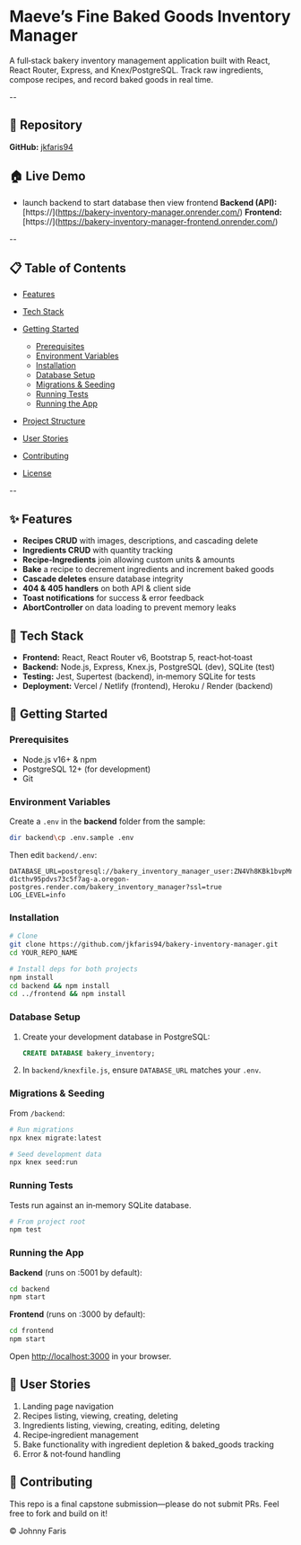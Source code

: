 # Maeve’s Fine Baked Goods Inventory Manager

A full‑stack bakery inventory management application built with React, React Router, Express, and Knex/PostgreSQL.  Track raw ingredients, compose recipes, and record baked goods in real time.

\--

## 📂 Repository

**GitHub:** [jkfaris94](https://github.com/jkfaris94/bakery-inventory-manager.git)

## 🏠 Live Demo
* launch backend to start database then view frontend 
**Backend (API):** [https\://\](https://bakery-inventory-manager.onrender.com/)
**Frontend:** [https\://\](https://bakery-inventory-manager-frontend.onrender.com/)

\--

## 📋 Table of Contents

* [Features](#features)
* [Tech Stack](#tech-stack)
* [Getting Started](#getting-started)

  * [Prerequisites](#prerequisites)
  * [Environment Variables](#environment-variables)
  * [Installation](#installation)
  * [Database Setup](#database-setup)
  * [Migrations & Seeding](#migrations--seeding)
  * [Running Tests](#running-tests)
  * [Running the App](#running-the-app)
* [Project Structure](#project-structure)
* [User Stories](#user-stories)
* [Contributing](#contributing)
* [License](#license)

\--

## ✨ Features

* **Recipes CRUD** with images, descriptions, and cascading delete
* **Ingredients CRUD** with quantity tracking
* **Recipe‑Ingredients** join allowing custom units & amounts
* **Bake** a recipe to decrement ingredients and increment baked goods
* **Cascade deletes** ensure database integrity
* **404 & 405 handlers** on both API & client side
* **Toast notifications** for success & error feedback
* **AbortController** on data loading to prevent memory leaks

## 🧰 Tech Stack

* **Frontend:** React, React Router v6, Bootstrap 5, react‑hot‑toast
* **Backend:** Node.js, Express, Knex.js, PostgreSQL (dev), SQLite (test)
* **Testing:** Jest, Supertest (backend), in‑memory SQLite for tests
* **Deployment:** Vercel / Netlify (frontend), Heroku / Render (backend)

## 🚀 Getting Started

### Prerequisites

* Node.js v16+ & npm
* PostgreSQL 12+ (for development)
* Git

### Environment Variables

Create a `.env` in the **backend** folder from the sample:

```bash
dir backend\cp .env.sample .env
```

Then edit `backend/.env`:

```
DATABASE_URL=postgresql://bakery_inventory_manager_user:ZN4Vh8KBk1bvpMnZC12nFoTlop8jNcXe@dpg-d1cthv95pdvs73c5f7ag-a.oregon-postgres.render.com/bakery_inventory_manager?ssl=true
LOG_LEVEL=info
```

### Installation

```bash
# Clone
git clone https://github.com/jkfaris94/bakery-inventory-manager.git
cd YOUR_REPO_NAME

# Install deps for both projects
npm install          
cd backend && npm install
cd ../frontend && npm install
```

### Database Setup

1. Create your development database in PostgreSQL:

   ```sql
   CREATE DATABASE bakery_inventory;
   ```
2. In `backend/knexfile.js`, ensure `DATABASE_URL` matches your `.env`.

### Migrations & Seeding

From `/backend`:

```bash
# Run migrations
npx knex migrate:latest

# Seed development data
npx knex seed:run
```

### Running Tests

Tests run against an in‑memory SQLite database.

```bash
# From project root
npm test
```

### Running the App

**Backend** (runs on :5001 by default):

```bash
cd backend
npm start
```

**Frontend** (runs on :3000 by default):

```bash
cd frontend
npm start
```

Open [http://localhost:3000](http://localhost:3000) in your browser.


## 📖 User Stories

1. Landing page navigation
2. Recipes listing, viewing, creating, deleting
3. Ingredients listing, viewing, creating, editing, deleting
4. Recipe‑ingredient management
5. Bake functionality with ingredient depletion & baked\_goods tracking
6. Error & not‑found handling

## 🤝 Contributing

This repo is a final capstone submission—please do not submit PRs. Feel free to fork and build on it!

© Johnny Faris 
